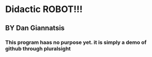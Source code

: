 # Didactic ROBOT!!!
## BY Dan Giannatsis


### This program haas no purpose yet. it is simply a demo of github through pluralsight
